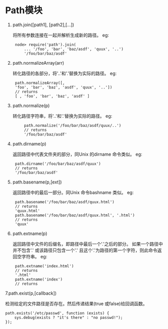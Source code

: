 # Path模块

1. path.join([path1], [path2],[...])

    将所有参数连接在一起并解析生成新的路径。
    eg: 
    
        node> require('path').join(
            ... '/foo', 'bar', 'baz/asdf', 'quux', '..')
            '/foo/bar/baz/asdf'

2. path.normalizeArray(arr)
    
    转化路径的各部分，将'..'和'.'替换为实际的路径。
    eg:
    
        path.normalizeArray([,
        'foo', 'bar', 'baz', 'asdf', 'quux', '..'])
        // returns
        [ , 'foo', 'bar', 'baz', 'asdf' ]
        
3. path.normalize(p)
    
    转化路径字符串，将'..'和'.'替换为实际的路径。
       eg:
            
            path.normalize('/foo/bar/baz/asdf/quux/..')
            // returns
            '/foo/bar/baz/asdf'

4. path.dirname(p)
    
    返回路径中代表文件夹的部分，同Unix 的dirname 命令类似。
    eg:
        
        path.dirname('/foo/bar/baz/asdf/quux')
        // returns
        '/foo/bar/baz/asdf'

5. path.basename(p,[ext])
    
    返回路径中的最后一部分。同Unix 命令bashname 类似。
    eg:
        
        path.basename('/foo/bar/baz/asdf/quux.html')
        // returns
        'quux.html'
        path.basename('/foo/bar/baz/asdf/quux.html', '.html')
        // returns
        'quux'

6. path.extname(p)
    
    返回路径中文件的后缀名，即路径中最后一个'.'之后的部分。
    如果一个路径中并不包含'.'
    或该路径只包含一个'.' 且这个'.'为路径的第一个字符，则此命令返回空字符串。
    eg:
        
        path.extname('index.html')
        // returns
        '.html'
        path.extname('index')
        // returns

7.path.exist(p,[callback])
    
  检测给定的文件路径是否存在。然后传递结果(true 或false)给回调函数。
    
    path.exists('/etc/passwd', function (exists) {
        sys.debug(exists ? "it's there" : "no passwd!");
    });






































